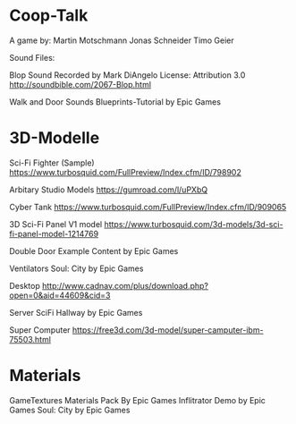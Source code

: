 # Coop-Talk

A game by:
Martin Motschmann
Jonas Schneider
Timo Geier



Sound Files:

Blop Sound
Recorded by Mark DiAngelo
License: Attribution 3.0
http://soundbible.com/2067-Blop.html

Walk and Door Sounds
Blueprints-Tutorial by Epic Games


3D-Modelle
===========

Sci-Fi Fighter (Sample)
https://www.turbosquid.com/FullPreview/Index.cfm/ID/798902



Arbitary Studio Models
https://gumroad.com/l/uPXbQ

Cyber Tank
https://www.turbosquid.com/FullPreview/Index.cfm/ID/909065

3D Sci-Fi Panel V1 model
https://www.turbosquid.com/3d-models/3d-sci-fi-panel-model-1214769

Double Door
Example Content by Epic Games

Ventilators
Soul: City by Epic Games

Desktop
http://www.cadnav.com/plus/download.php?open=0&aid=44609&cid=3

Server
SciFi Hallway by Epic Games


Super Computer
https://free3d.com/3d-model/super-camputer-ibm-75503.html

Materials
===========
GameTextures Materials Pack By Epic Games
Inflitrator Demo by Epic Games
Soul: City by Epic Games
